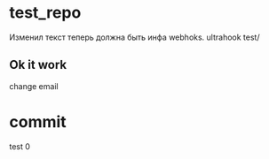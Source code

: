 # test_repo
Изменил текст теперь должна быть инфа webhoks.
ultrahook test/
## Ok it work
change email 
# commit 
test 0


